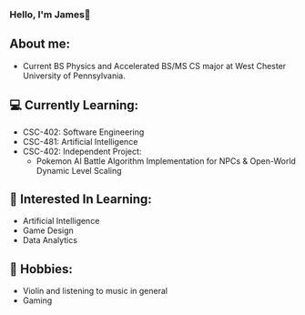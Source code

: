 ### Hello, I'm James👋

## About me:
* Current BS Physics and Accelerated BS/MS CS major at West Chester University of Pennsylvania.

## 💻 Currently Learning:
* CSC-402: Software Engineering
* CSC-481: Artificial Intelligence
* CSC-402: Independent Project:
  - Pokemon AI Battle Algorithm Implementation for NPCs & Open-World Dynamic Level Scaling

## 🤖 Interested In Learning:
* Artificial Intelligence
* Game Design
* Data Analytics

## 🎻 Hobbies:
* Violin and listening to music in general
* Gaming
